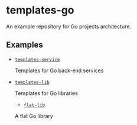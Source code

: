 # templates-go

An example repository for Go projects architecture.

## Examples

- [`templates-service`](./templates-service)

  Templates for Go back-end services

- [`templates-lib`](./templates-lib)

  Templates for Go libraries

  - [`flat-lib`](./templates-lib/flat-lib)

  A flat Go library
